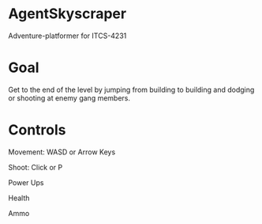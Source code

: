 # AgentSkyscraper
Adventure-platformer for ITCS-4231

# Goal
Get to the end of the level by jumping from building to building and dodging or shooting at enemy gang members.

# Controls
Movement: WASD or Arrow Keys

Shoot: Click or P

Power Ups

Health

Ammo

